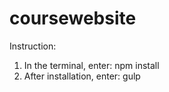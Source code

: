 # coursewebsite

Instruction:
1. In the terminal, enter: npm install
2. After installation, enter: gulp
